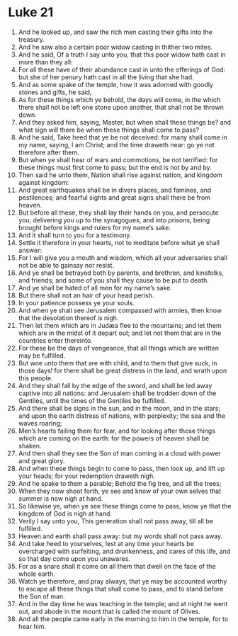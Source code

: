﻿# Luke 21
1. And he looked up, and saw the rich men casting their gifts into the treasury. 
2. And he saw also a certain poor widow casting in thither two mites. 
3. And he said, Of a truth I say unto you, that this poor widow hath cast in more than they all: 
4. For all these have of their abundance cast in unto the offerings of God: but she of her penury hath cast in all the living that she had. 
5.  And as some spake of the temple, how it was adorned with goodly stones and gifts, he said, 
6. As for these things which ye behold, the days will come, in the which there shall not be left one stone upon another, that shall not be thrown down. 
7. And they asked him, saying, Master, but when shall these things be? and what sign will there be when these things shall come to pass? 
8. And he said, Take heed that ye be not deceived: for many shall come in my name, saying, I am Christ; and the time draweth near: go ye not therefore after them. 
9. But when ye shall hear of wars and commotions, be not terrified: for these things must first come to pass; but the end is not by and by. 
10. Then said he unto them, Nation shall rise against nation, and kingdom against kingdom: 
11. And great earthquakes shall be in divers places, and famines, and pestilences; and fearful sights and great signs shall there be from heaven. 
12. But before all these, they shall lay their hands on you, and persecute you, delivering you up to the synagogues, and into prisons, being brought before kings and rulers for my name’s sake. 
13. And it shall turn to you for a testimony. 
14. Settle it therefore in your hearts, not to meditate before what ye shall answer: 
15. For I will give you a mouth and wisdom, which all your adversaries shall not be able to gainsay nor resist. 
16. And ye shall be betrayed both by parents, and brethren, and kinsfolks, and friends; and some of you shall they cause to be put to death. 
17. And ye shall be hated of all men for my name’s sake. 
18. But there shall not an hair of your head perish. 
19. In your patience possess ye your souls. 
20. And when ye shall see Jerusalem compassed with armies, then know that the desolation thereof is nigh. 
21. Then let them which are in Judæa flee to the mountains; and let them which are in the midst of it depart out; and let not them that are in the countries enter thereinto. 
22. For these be the days of vengeance, that all things which are written may be fulfilled. 
23. But woe unto them that are with child, and to them that give suck, in those days! for there shall be great distress in the land, and wrath upon this people. 
24. And they shall fall by the edge of the sword, and shall be led away captive into all nations: and Jerusalem shall be trodden down of the Gentiles, until the times of the Gentiles be fulfilled. 
25.  And there shall be signs in the sun, and in the moon, and in the stars; and upon the earth distress of nations, with perplexity; the sea and the waves roaring; 
26. Men’s hearts failing them for fear, and for looking after those things which are coming on the earth: for the powers of heaven shall be shaken. 
27. And then shall they see the Son of man coming in a cloud with power and great glory. 
28. And when these things begin to come to pass, then look up, and lift up your heads; for your redemption draweth nigh. 
29. And he spake to them a parable; Behold the fig tree, and all the trees; 
30. When they now shoot forth, ye see and know of your own selves that summer is now nigh at hand. 
31. So likewise ye, when ye see these things come to pass, know ye that the kingdom of God is nigh at hand. 
32. Verily I say unto you, This generation shall not pass away, till all be fulfilled. 
33. Heaven and earth shall pass away: but my words shall not pass away. 
34.  And take heed to yourselves, lest at any time your hearts be overcharged with surfeiting, and drunkenness, and cares of this life, and so that day come upon you unawares. 
35. For as a snare shall it come on all them that dwell on the face of the whole earth. 
36. Watch ye therefore, and pray always, that ye may be accounted worthy to escape all these things that shall come to pass, and to stand before the Son of man. 
37. And in the day time he was teaching in the temple; and at night he went out, and abode in the mount that is called the mount of Olives. 
38. And all the people came early in the morning to him in the temple, for to hear him. 
